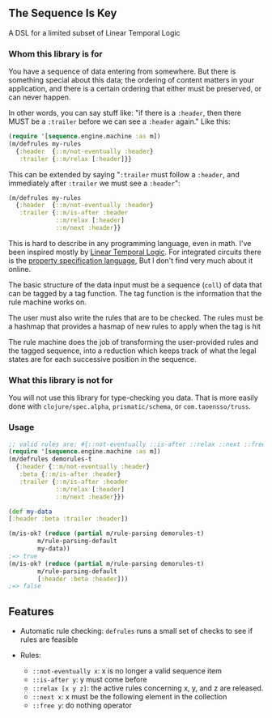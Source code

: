 ## The Sequence Is Key

A DSL for a limited subset of Linear Temporal Logic

### Whom this library is for

You have a sequence of data entering from somewhere. But there is something special about this data; 
the ordering of content matters in your application, and there is a certain ordering that either must be preserved, or can never happen. 

In other words, you can say stuff like: "if there is a `:header`, then there MUST be a `:trailer` before we can see a `:header` again." Like this:
```Clojure
(require '[sequence.engine.machine :as m])
(m/defrules my-rules 
  {:header  {::m/not-eventually :header}
   :trailer {::m/relax [:header]}}
```
This can be extended by saying "`:trailer` must follow a `:header`, and immediately after `:trailer` we must see a `:header`":
```Clojure
(m/defrules my-rules 
  {:header  {::m/not-eventually :header}
   :trailer {::m/is-after :header
             ::m/relax [:header]
             ::m/next :header}}
```

This is hard to describe in any programming language, even in math.  I've been inspired mostly by [Linear Temporal Logic](https://en.wikipedia.org/wiki/Linear_temporal_logic).
For integrated circuits there is the [property specification language](https://en.wikipedia.org/wiki/Property_Specification_Language), But I don't find very much about it online.


The basic structure of the data input must be a sequence (`coll`) of data that can be tagged by a tag function.
The tag function is the information that the rule machine works on.

The user must also write the rules that are to be checked. The rules must be a hashmap that provides a hasmap of new rules to apply when the tag is hit

The rule machine does the job of transforming the user-provided rules and the tagged sequence, into a reduction which keeps track of what the legal states are for each successive position in the sequence.

### What this library is not for

You will not use this library for type-checking you data. That is more easily done with `clojure/spec.alpha`, `prismatic/schema`, or `com.taoensso/truss`.

### Usage

```Clojure
;; valid rules are: #{::not-eventually ::is-after ::relax ::next ::free}
(require '[sequence.engine.machine :as m])
(m/defrules demorules-t
  {:header {::m/not-eventually :header}
   :beta {::m/is-after :header}
   :trailer {::m/is-after :header
             ::m/relax [:header]
             ::m/next :header}})

(def my-data
[:header :beta :trailer :header])

(m/is-ok? (reduce (partial m/rule-parsing demorules-t)
        m/rule-parsing-default
        my-data))
;=> true
(m/is-ok? (reduce (partial m/rule-parsing demorules-t)
        m/rule-parsing-default
        [:header :beta :header]))
;=> false

```

## Features

* Automatic rule checking: `defrules` runs a small set of checks to see if rules are feasible

* Rules:
  * `::not-eventually x`: x is no longer a valid sequence item
  * `::is-after y`: y must come before
  * `::relax [x y z]`: the active rules concerning x, y, and z are released.
  * `::next x`: x must be the following element in the collection
  * `::free y`: do nothing operator